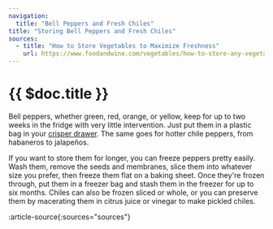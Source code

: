 ```yaml
---
navigation:
  title: "Bell Peppers and Fresh Chiles"
title: "Storing Bell Peppers and Fresh Chiles"
sources:
  - title: "How to Store Vegetables to Maximize Freshness"
    url: https://www.foodandwine.com/vegetables/how-to-store-any-vegetable
---
```


# {{ $doc.title }}

Bell peppers, whether green, red, orange, or yellow, keep for up to two weeks in the fridge with very little intervention. Just put them in a plastic bag in your [crisper drawer](/storage_tips/crisper_drawer). The same goes for hotter chile peppers, from habaneros to jalapeños.

If you want to store them for longer, you can freeze peppers pretty easily. Wash them, remove the seeds and membranes, slice them into whatever size you prefer, then freeze them flat on a baking sheet. Once they're frozen through, put them in a freezer bag and stash them in the freezer for up to six months. Chiles can also be frozen sliced or whole, or you can preserve them by macerating them in citrus juice or vinegar to make pickled chiles.

:article-source{:sources="sources"}